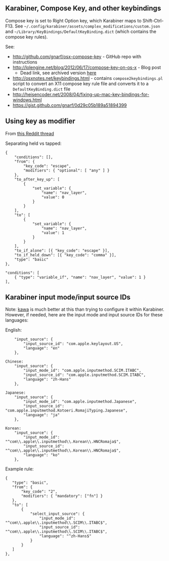 ## Karabiner, Compose Key, and other keybindings
Compose key is set to Right Option key, which Karabiner maps to Shift-Ctrl-F13.
See `~/.config/karabiner/assets/complex_modifications/custom.json` and `~/Library/KeyBindings/DefaultKeyBinding.dict` (which contains the compose key rules).

See:
- http://github.com/gnarf/osx-compose-key - GitHub repo with instructions 
- http://lolengine.net/blog/2012/06/17/compose-key-on-os-x - Blog post
  - Dead link, see archived version [here](https://web.archive.org/web/20180831180737/http://lolengine.net/blog/2012/06/17/compose-key-on-os-x)
- http://osxnotes.net/keybindings.html - contains `compose2keybindings.pl` script to convert an X11 compose key rule file and converts it to a `DefaultKeyBinding.dict` file
- http://heisencoder.net/2008/04/fixing-up-mac-key-bindings-for-windows.html
- https://gist.github.com/gnarf/0d29c05b189a51894399

## Using key as modifier
From [this Reddit thread](https://www.reddit.com/r/Karabiner/comments/13je4ro/comment/jkfhaw1)

Separating held vs tapped:
```
{
    "conditions": [],
    "from": {
        "key_code": "escape",
        "modifiers": { "optional": [ "any" ] }
    },
    "to_after_key_up": [
        {
            "set_variable": {
                "name": "nav_layer",
                "value": 0
            }
        }
    ],
    "to": [
        {
            "set_variable": {
                "name": "nav_layer",
                "value": 1
            }
        }
    ],
    "to_if_alone": [{ "key_code": "escape" }],
    "to_if_held_down": [{ "key_code": "comma" }],
    "type": "basic"
},
```

```
"conditions": [
    { "type": "variable_if", "name": "nav_layer", "value": 1 }
],
```

## Karabiner input mode/input source IDs
Note: [kawa](https://github.com/hatashiro/kawa) is much better at this than trying to configure it within Karabiner.
However, if needed, here are the input mode and input source IDs for these languages:

English:
```
    "input_source": {
        "input_source_id": "com.apple.keylayout.US",
        "language": "en"
    },

Chinese:
    "input_source": {
        "input_mode_id": "com.apple.inputmethod.SCIM.ITABC",
        "input_source_id": "com.apple.inputmethod.SCIM.ITABC",
        "language": "zh-Hans"
    },

Japanese:
    "input_source": {
        "input_mode_id": "com.apple.inputmethod.Japanese",
        "input_source_id": "com.apple.inputmethod.Kotoeri.RomajiTyping.Japanese",
        "language": "ja"
    },

Korean:
    "input_source": {
        "input_mode_id": "^com\\.apple\\.inputmethod\\.Korean\\.HNCRomaja$",
        "input_source_id": "^com\\.apple\\.inputmethod\\.Korean\\.HNCRomaja$",
        "language": "ko"
    },
```

Example rule:
```
{
   "type": "basic",
   "from": {
       "key_code": "2",
       "modifiers": { "mandatory": ["fn"] }
   },
   "to": [
       {
           "select_input_source": {
               "input_mode_id": "^com\\.apple\\.inputmethod\\.SCIM\\.ITABC$",
               "input_source_id": "^com\\.apple\\.inputmethod\\.SCIM\\.ITABC$",
               "language": "^zh-Hans$"
           }
       }
   ]
},
```
